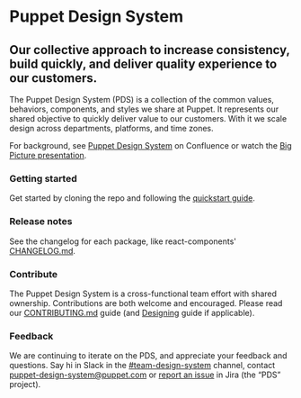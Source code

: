 # Puppet Design System

## Our collective approach to increase consistency, build quickly, and deliver quality experience to our customers.

The Puppet Design System (PDS) is a collection of the common values, behaviors, components, and styles we share at Puppet. It represents our shared objective to quickly deliver value to our customers. With it we scale design across departments, platforms, and time zones.

For background, see [Puppet Design System](https://confluence.puppetlabs.com/display/PDS) on Confluence or watch the [Big Picture presentation](https://primetime.bluejeans.com/a2m/events/playback/33fcd61c-3ad2-4413-9393-cc216551d61b).

### Getting started

Get started by cloning the repo and following the [quickstart guide](https://github.com/puppetlabs/design-system).

### Release notes

See the changelog for each package, like react-components' [CHANGELOG.md](https://github.com/puppetlabs/design-system/blob/master/packages/react-components/CHANGELOG.md).

### Contribute

The Puppet Design System is a cross-functional team effort with shared ownership. Contributions are both welcome and encouraged. Please read our [CONTRIBUTING.md](https://github.com/puppetlabs/design-system/blob/master/CONTRIBUTING.md) guide (and [Designing](#/Foundations/Designing) guide if applicable).

### Feedback

We are continuing to iterate on the PDS, and appreciate your feedback and questions. Say hi in Slack in the [#team-design-system](https://puppet.slack.com/messages/CFFECRQAY) channel, contact [puppet-design-system@puppet.com](mailto:puppet-design-system@puppet.com) or [report an issue](https://tickets.puppetlabs.com/secure/CreateIssueDetails!init.jspa?pid=16902&issuetype=1&priority=6) in Jira (the “PDS” project).
